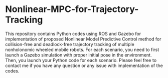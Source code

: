 # Nonlinear-MPC-for-Trajectory-Tracking
This repository contains Python codes using ROS and Gazebo for implementation of proposed Nonlinear Model Predictive Control method for collision-free and deadlock-free trajectory tracking of multiple nonholonomic wheeled mobile robots. For each scenario, you need to first launch a Gazebo simulation with proper initial pose in the environment. Then, you launch your Python code for each scenario. Please feel free to contact me if you have any question or any issue with implementation of the codes. 

